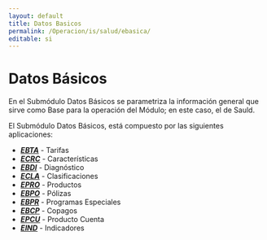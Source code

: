 ```yaml
---
layout: default
title: Datos Basicos
permalink: /Operacion/is/salud/ebasica/
editable: si
---
```


# Datos Básicos

En el Submódulo Datos Básicos se parametriza la información general que sirve como Base para la operación del Módulo; en este caso, el de Sauld.  

El Submódulo Datos Básicos, está compuesto por las siguientes aplicaciones:  

- [**_EBTA_**](http://docs.oasiscom.com/Operacion/is/salud/ebasica/ebta) - Tarifas  
- [**_ECRC_**](http://docs.oasiscom.com/Operacion/is/salud/ebasica/ecrc) - Características  
- [**_EBDI_**](http://docs.oasiscom.com/Operacion/is/salud/ebasica/ebdi) - Diagnóstico  
- [**_ECLA_**](http://docs.oasiscom.com/Operacion/is/salud/ebasica/ecla) - Clasificaciones  
- [**_EPRO_**](http://docs.oasiscom.com/Operacion/is/salud/ebasica/epro) - Productos  
- [**_EBPO_**](http://docs.oasiscom.com/Operacion/is/salud/ebasica/ebpo) - Pólizas  
- [**_EBPR_**](http://docs.oasiscom.com/Operacion/is/salud/ebasica/ebpr) - Programas Especiales  
- [**_EBCP_**](http://docs.oasiscom.com/Operacion/is/salud/ebasica/ebcp) - Copagos  
- [**_EPCU_**](http://docs.oasiscom.com/Operacion/is/salud/ebasica/epcu) - Producto Cuenta  
- [**_EIND_**](http://docs.oasiscom.com/Operacion/is/salud/ebasica/eind) - Indicadores  


